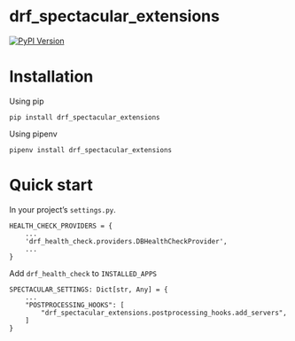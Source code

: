 # drf_spectacular_extensions
[![PyPI Version][pypi-image]][pypi-url]

[pypi-image]: https://img.shields.io/pypi/v/drf_spectacular_extensions
[pypi-url]: https://pypi.org/project/drf_spectacular_extensions/

# Installation

Using pip

`pip install drf_spectacular_extensions`

Using pipenv

`pipenv install drf_spectacular_extensions`

# Quick start
In your project’s `settings.py`.

``` 
HEALTH_CHECK_PROVIDERS = {
    ...
    'drf_health_check.providers.DBHealthCheckProvider',
    ...
}
```

Add `drf_health_check` to `INSTALLED_APPS` 
```
SPECTACULAR_SETTINGS: Dict[str, Any] = {
    ...
    "POSTPROCESSING_HOOKS": [
        "drf_spectacular_extensions.postprocessing_hooks.add_servers",
    ]
}
```
